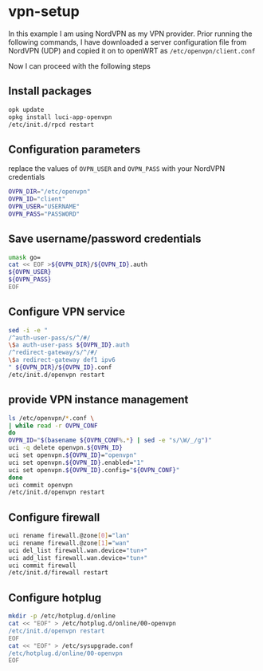 # vpn-setup

In this example I am using NordVPN as my VPN provider. Prior running the following commands, I have downloaded a server configuration file from NordVPN (UDP) and copied it on to openWRT as `/etc/openvpn/client.conf`

Now I can proceed with the following steps
## Install packages

```bash
opk update
opkg install luci-app-openvpn
/etc/init.d/rpcd restart
```
  
  

## Configuration parameters
replace the values of `OVPN_USER` and `OVPN_PASS` with your NordVPN credentials
```bash
OVPN_DIR="/etc/openvpn"
OVPN_ID="client"
OVPN_USER="USERNAME"
OVPN_PASS="PASSWORD"
```


## Save username/password credentials

```bash
umask go=
cat << EOF >${OVPN_DIR}/${OVPN_ID}.auth
${OVPN_USER}
${OVPN_PASS}
EOF
```

  

## Configure VPN service

```bash
sed -i -e "
/^auth-user-pass/s/^/#/
\$a auth-user-pass ${OVPN_ID}.auth
/^redirect-gateway/s/^/#/
\$a redirect-gateway def1 ipv6
" ${OVPN_DIR}/${OVPN_ID}.conf
/etc/init.d/openvpn restart
```
  

## provide VPN instance management

```bash
ls /etc/openvpn/*.conf \
| while read -r OVPN_CONF
do
OVPN_ID="$(basename ${OVPN_CONF%.*} | sed -e "s/\W/_/g")"
uci -q delete openvpn.${OVPN_ID}
uci set openvpn.${OVPN_ID}="openvpn"
uci set openvpn.${OVPN_ID}.enabled="1"
uci set openvpn.${OVPN_ID}.config="${OVPN_CONF}"
done
uci commit openvpn
/etc/init.d/openvpn restart
```
  
  

## Configure firewall

```bash
uci rename firewall.@zone[0]="lan"
uci rename firewall.@zone[1]="wan"
uci del_list firewall.wan.device="tun+"
uci add_list firewall.wan.device="tun+"
uci commit firewall
/etc/init.d/firewall restart
```
  

## Configure hotplug

```bash
mkdir -p /etc/hotplug.d/online
cat << "EOF" > /etc/hotplug.d/online/00-openvpn
/etc/init.d/openvpn restart
EOF
cat << "EOF" > /etc/sysupgrade.conf
/etc/hotplug.d/online/00-openvpn
EOF
```
